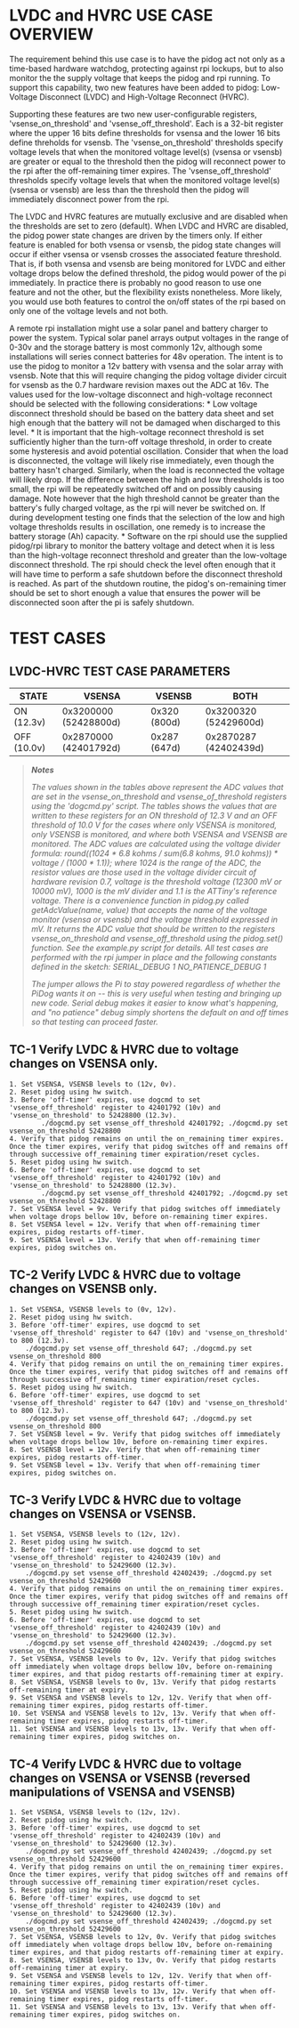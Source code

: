 # LVDC and HVRC USE CASE OVERVIEW
The requirement behind this use case is to have the pidog act not only as a time-based hardware watchdog, protecting against rpi lockups, but to also monitor the the supply voltage that keeps the pidog and rpi running. To support this capability, two new features have been added to pidog: Low-Voltage Disconnect (LVDC) and High-Voltage Reconnect (HVRC).

Supporting these features are two new user-configurable registers, 'vsense_on_threshold' and 'vsense_off_threshold'. Each is a 32-bit register where the upper 16 bits define thresholds for vsensa and the lower 16 bits define threholds for vsensb. The 'vsense_on_threshold' thresholds specify voltage levels that when the monitored voltage level(s) (vsensa or vsensb) are greater or equal to the threshold then the pidog will reconnect power to the rpi after the off-remaining timer expires. The 'vsense_off_threshold' thresholds specify voltage levels that when the monitored voltage level(s) (vsensa or vsensb) are less than the threshold then the pidog will immediately disconnect power from the rpi.

The LVDC and HVRC features are mutually exclusive and are disabled when the thresholds are set to zero (default). When LVDC and HVRC are disabled, the pidog power state changes are driven by the timers only. If either feature is enabled for both vsensa or vsensb, the pidog state changes will occur if either vsensa or vsensb crosses the associated feature threshold. That is, if both vsensa and vsensb are being monitored for LVDC and either voltage drops below the defined threshold, the pidog would power of the pi immediately. In practice there is probably no good reason to use one feature and not the other, but the flexibility exists nonetheless. More likely, you would use both features to control the on/off states of the rpi based on only one of the voltage levels and not both. 

A remote rpi installation might use a solar panel and battery charger to power the system. Typical solar panel arrays output voltages in the range of 0-30v and the storage battery is most commonly 12v, although some installations will series connect batteries for 48v operation. The intent is to use the pidog to monitor a 12v battery with vsensa and the solar array with vsensb. Note that this will require changing the pidog voltage divider circuit for vsensb as the 0.7 hardware revision maxes out the ADC at 16v. The values used for the low-voltage disconnect and high-voltage reconnect should be
selected with the following considerations:
	* Low voltage disconnect threshold should be based on the battery data sheet and set high enough that the battery will not be damaged when discharged to this level.
	* It is important that the high-voltage reconnect threshold is set sufficiently higher than the turn-off voltage threshold, in order to create some hysteresis and avoid potential oscillation. Consider that when the load is disconnected, the voltage will likely rise immediately, even though the battery hasn't charged. Similarly, when the load is reconnected the voltage will likely drop. If the difference between the high and low thresholds is too small, the rpi will be repeatedly switched off and on possibly causing damage. Note however that the high threshold cannot be greater than the battery's fully charged voltage, as the rpi will never be switched on. If during development testing one finds that the selection of the low and high voltage thresholds results in oscillation, one remedy is to increase the battery storage (Ah) capacity.
	* Software on the rpi should use the supplied pidog/rpi library to monitor the battery voltage and detect when it is less than the high-voltage reconnect threshold and greater than the low-voltage disconnect threshold. The rpi should check the level often enough that it will have time to perform a safe shutdown before the disconnect threshold is reached. As part of the shutdown routine, the pidog's on-remaining timer should be set to short enough a value that ensures the power will be disconnected soon after the pi is safely shutdown.
	
# TEST CASES

## LVDC-HVRC TEST CASE PARAMETERS
| STATE | VSENSA |VSENSB|BOTH|
|---|---|---|---|
|ON (12.3v)|0x3200000 (52428800d)|0x320 (800d)|0x3200320 (52429600d)|
|OFF (10.0v)|0x2870000 (42401792d)|0x287 (647d)|0x2870287 (42402439d)|

> **_Notes_**
>
>	*The values shown in the tables above represent the ADC values that are set in the vsense_on_threshold and vsense_of_threshold registers using the 'dogcmd.py' script. The tables shows the values that are written to these registers for an ON threshold of 12.3 V and an OFF threshold of 10.0 V for the cases where only VSENSA is monitored, only VSENSB is monitored, and where both VSENSA and VSENSB are monitored. The ADC values are calculated using the voltage divider formula: round((1024 * 6.8 kohms / sum(6.8 kohms, 91.0 kohms)) * voltage / (1000 * 1.1)); where 1024 is the range of the ADC, the resistor values are those used in the voltage divider circuit of hardware revision 0.7, voltage is the threshold voltage (12300 mV or 10000 mV), 1000 is the mV divider and 1.1 is the ATTiny's reference voltage. There is a convenience function in pidog.py called getAdcValue(name, value) that accepts the name of the voltage monitor (vsensa or vsensb) and the voltage threshold expressed in mV. It returns the ADC value that should be written to the registers vsense_on_threshold and vsense_off_threshold using the pidog.set() function. See the example.py script for details.*
>	*All test cases are performed with the rpi jumper in place and the following constants defined in the sketch:*
>	*SERIAL_DEBUG 1*
>	*NO_PATIENCE_DEBUG 1*
>	
>	*The jumper allows the Pi to stay powered regardless of whether the PiDog wants it on -- this is very useful when testing and bringing up new code. Serial debug makes it easier to know what's happening, and "no patience" debug simply shortens the default on and off times so that testing can proceed faster.*

## TC-1 Verify LVDC & HVRC due to voltage changes on VSENSA only.

	1. Set VSENSA, VSENSB levels to (12v, 0v).
	2. Reset pidog using hw switch.
	3. Before 'off-timer' expires, use dogcmd to set 'vsense_off_threshold' register to 42401792 (10v) and 'vsense_on_threshold' to 52428800 (12.3v). 
			./dogcmd.py set vsense_off_threshold 42401792; ./dogcmd.py set vsense_on_threshold 52428800
	4. Verify that pidog remains on until the on_remaining timer expires. Once the timer expires, verify that pidog switches off and remains off through successive off_remaining timer expiration/reset cycles.
	5. Reset pidog using hw switch.
	6. Before 'off-timer' expires, use dogcmd to set 'vsense_off_threshold' register to 42401792 (10v) and 'vsense_on_threshold' to 52428800 (12.3v). 
			./dogcmd.py set vsense_off_threshold 42401792; ./dogcmd.py set vsense_on_threshold 52428800
	7. Set VSENSA level = 9v. Verify that pidog switches off immediately when voltage drops bellow 10v, before on-remaining timer expires.
	8. Set VSENSA level = 12v. Verify that when off-remaining timer expires, pidog restarts off-timer.
	9. Set VSENSA level = 13v. Verify that when off-remaining timer expires, pidog switches on.
	
## TC-2 Verify LVDC & HVRC due to voltage changes on VSENSB only. 

	1. Set VSENSA, VSENSB levels to (0v, 12v).
	2. Reset pidog using hw switch.
	3. Before 'off-timer' expires, use dogcmd to set 'vsense_off_threshold' register to 647 (10v) and 'vsense_on_threshold' to 800 (12.3v). 
		./dogcmd.py set vsense_off_threshold 647; ./dogcmd.py set vsense_on_threshold 800
	4. Verify that pidog remains on until the on_remaining timer expires. Once the timer expires, verify that pidog switches off and remains off through successive off_remaining timer expiration/reset cycles.
	5. Reset pidog using hw switch.
	6. Before 'off-timer' expires, use dogcmd to set 'vsense_off_threshold' register to 647 (10v) and 'vsense_on_threshold' to 800 (12.3v). 
		./dogcmd.py set vsense_off_threshold 647; ./dogcmd.py set vsense_on_threshold 800
	7. Set VSENSB level = 9v. Verify that pidog switches off immediately when voltage drops bellow 10v, before on-remaining timer expires.
	8. Set VSENSB level = 12v. Verify that when off-remaining timer expires, pidog restarts off-timer.
	9. Set VSENSB level = 13v. Verify that when off-remaining timer expires, pidog switches on.
	
## TC-3 Verify LVDC & HVRC due to voltage changes on VSENSA or VSENSB.
 
	1. Set VSENSA, VSENSB levels to (12v, 12v).
	2. Reset pidog using hw switch.
	3. Before 'off-timer' expires, use dogcmd to set 'vsense_off_threshold' register to 42402439 (10v) and 'vsense_on_threshold' to 52429600 (12.3v). 
		./dogcmd.py set vsense_off_threshold 42402439; ./dogcmd.py set vsense_on_threshold 52429600
	4. Verify that pidog remains on until the on_remaining timer expires. Once the timer expires, verify that pidog switches off and remains off through successive off_remaining timer expiration/reset cycles.
	5. Reset pidog using hw switch.
	6. Before 'off-timer' expires, use dogcmd to set 'vsense_off_threshold' register to 42402439 (10v) and 'vsense_on_threshold' to 52429600 (12.3v). 
		./dogcmd.py set vsense_off_threshold 42402439; ./dogcmd.py set vsense_on_threshold 52429600
	7. Set VSENSA, VSENSB levels to 0v, 12v. Verify that pidog switches off immediately when voltage drops bellow 10v, before on-remaining timer expires, and that pidog restarts off-remaining timer at expiry.
	8. Set VSENSA, VSENSB levels to 0v, 13v. Verify that pidog restarts off-remaining timer at expiry.
	9. Set VSENSA and VSENSB levels to 12v, 12v. Verify that when off-remaining timer expires, pidog restarts off-timer.
	10. Set VSENSA and VSENSB levels to 12v, 13v. Verify that when off-remaining timer expires, pidog restarts off-timer.
	11. Set VSENSA and VSENSB levels to 13v, 13v. Verify that when off-remaining timer expires, pidog switches on.
	
## TC-4 Verify LVDC & HVRC due to voltage changes on VSENSA or VSENSB (reversed manipulations of VSENSA and VSENSB)

	1. Set VSENSA, VSENSB levels to (12v, 12v).
	2. Reset pidog using hw switch.
	3. Before 'off-timer' expires, use dogcmd to set 'vsense_off_threshold' register to 42402439 (10v) and 'vsense_on_threshold' to 52429600 (12.3v). 
		./dogcmd.py set vsense_off_threshold 42402439; ./dogcmd.py set vsense_on_threshold 52429600
	4. Verify that pidog remains on until the on_remaining timer expires. Once the timer expires, verify that pidog switches off and remains off through successive off_remaining timer expiration/reset cycles.
	5. Reset pidog using hw switch.
	6. Before 'off-timer' expires, use dogcmd to set 'vsense_off_threshold' register to 42402439 (10v) and 'vsense_on_threshold' to 52429600 (12.3v). 
		./dogcmd.py set vsense_off_threshold 42402439; ./dogcmd.py set vsense_on_threshold 52429600
	7. Set VSENSA, VSENSB levels to 12v, 0v. Verify that pidog switches off immediately when voltage drops bellow 10v, before on-remaining timer expires, and that pidog restarts off-remaining timer at expiry.
	8. Set VSENSA, VSENSB levels to 13v, 0v. Verify that pidog restarts off-remaining timer at expiry.
	9. Set VSENSA and VSENSB levels to 12v, 12v. Verify that when off-remaining timer expires, pidog restarts off-timer.
	10. Set VSENSA and VSENSB levels to 13v, 12v. Verify that when off-remaining timer expires, pidog restarts off-timer.
	11. Set VSENSA and VSENSB levels to 13v, 13v. Verify that when off-remaining timer expires, pidog switches on.